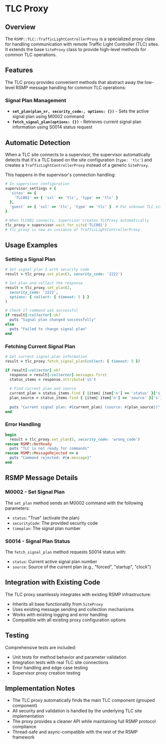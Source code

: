 # TLC Proxy

## Overview

The `RSMP::TLC::TrafficLightControllerProxy` is a specialized proxy class for handling communication with remote Traffic Light Controller (TLC) sites. It extends the base `SiteProxy` class to provide high-level methods for common TLC operations.

## Features

The TLC proxy provides convenient methods that abstract away the low-level RSMP message handling for common TLC operations:

### Signal Plan Management

- **`set_plan(plan_nr, security_code:, options: {})`** - Sets the active signal plan using M0002 command
- **`fetch_signal_plan(options: {})`** - Retrieves current signal plan information using S0014 status request

## Automatic Detection

When a TLC site connects to a supervisor, the supervisor automatically detects that it's a TLC based on the site configuration (`type: 'tlc'`) and creates a `TrafficLightControllerProxy` instead of a generic `SiteProxy`.

This happens in the supervisor's connection handling:

```ruby
# In supervisor configuration
supervisor_settings = {
  'sites' => {
    'TLC001' => { 'sxl' => 'tlc', 'type' => 'tlc' }
  },
  'guest' => { 'sxl' => 'tlc', 'type' => 'tlc' }  # For unknown TLC sites
}

# When TLC001 connects, supervisor creates TLCProxy automatically
tlc_proxy = supervisor.wait_for_site('TLC001')
# tlc_proxy is now an instance of TrafficLightControllerProxy
```

## Usage Examples

### Setting a Signal Plan

```ruby
# Set signal plan 3 with security code
result = tlc_proxy.set_plan(3, security_code: '2222')

# Set plan and collect the response
result = tlc_proxy.set_plan(2, 
  security_code: '2222', 
  options: { collect: { timeout: 5 } }
)

# Check if command was successful
if result[:collector].ok?
  puts "Signal plan changed successfully"
else
  puts "Failed to change signal plan"
end
```

### Fetching Current Signal Plan

```ruby
# Get current signal plan information
result = tlc_proxy.fetch_signal_plan(collect: { timeout: 5 })

if result[:collector].ok?
  response = result[:collector].messages.first
  status_items = response.attribute('sS')
  
  # Find current plan and source
  current_plan = status_items.find { |item| item['n'] == 'status' }['s']
  plan_source = status_items.find { |item| item['n'] == 'source' }['s']
  
  puts "Current signal plan: #{current_plan} (source: #{plan_source})"
end
```

### Error Handling

```ruby
begin
  result = tlc_proxy.set_plan(5, security_code: 'wrong_code')
rescue RSMP::NotReady
  puts "TLC is not ready for commands"
rescue RSMP::MessageRejected => e
  puts "Command rejected: #{e.message}"
end
```

## RSMP Message Details

### M0002 - Set Signal Plan

The `set_plan` method sends an M0002 command with the following parameters:

- `status`: "True" (activate the plan)
- `securityCode`: The provided security code
- `timeplan`: The signal plan number

### S0014 - Signal Plan Status

The `fetch_signal_plan` method requests S0014 status with:

- `status`: Current active signal plan number
- `source`: Source of the current plan (e.g., "forced", "startup", "clock")

## Integration with Existing Code

The TLC proxy seamlessly integrates with existing RSMP infrastructure:

- Inherits all base functionality from `SiteProxy`
- Uses existing message sending and collection mechanisms
- Works with existing logging and error handling
- Compatible with all existing proxy configuration options

## Testing

Comprehensive tests are included:

- Unit tests for method behavior and parameter validation
- Integration tests with real TLC site connections
- Error handling and edge case testing
- Supervisor proxy creation testing

## Implementation Notes

- The TLC proxy automatically finds the main TLC component (grouped component)
- All security and validation is handled by the underlying TLC site implementation
- The proxy provides a cleaner API while maintaining full RSMP protocol compliance
- Thread-safe and async-compatible with the rest of the RSMP framework